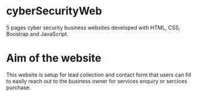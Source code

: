 # cyberSecurityWeb
5 pages cyber security business websites developed with HTML, CSS, Boostrap and JavaScript.

# Aim of the website
This website is setup for lead collection and contact form that users can fill to easily reach out to the business owner for services enquiry or sercices purchase.
